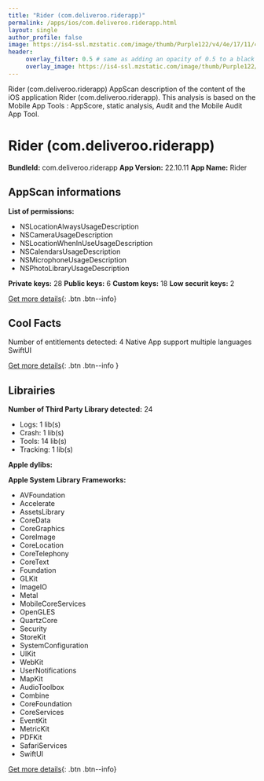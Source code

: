 ```yaml
---
title: "Rider (com.deliveroo.riderapp)"
permalink: /apps/ios/com.deliveroo.riderapp.html
layout: single
author_profile: false
image: https://is4-ssl.mzstatic.com/image/thumb/Purple122/v4/4e/17/11/4e171162-cd0f-0df9-0ea0-23fc7b935622/AppIcon-0-1x_U007emarketing-0-5-0-85-220.png/512x512bb.jpg
header: 
     overlay_filter: 0.5 # same as adding an opacity of 0.5 to a black background
     overlay_image: https://is4-ssl.mzstatic.com/image/thumb/Purple122/v4/4e/17/11/4e171162-cd0f-0df9-0ea0-23fc7b935622/AppIcon-0-1x_U007emarketing-0-5-0-85-220.png/512x512bb.jpg
---
```

Rider (com.deliveroo.riderapp) AppScan description of the content of the iOS application Rider (com.deliveroo.riderapp). This analysis is based on the Mobile App Tools : AppScore, static analysis, Audit and the Mobile Audit App Tool.

# Rider (com.deliveroo.riderapp)

**BundleId:** com.deliveroo.riderapp
**App Version:** 22.10.11
**App Name:** Rider


## AppScan informations 

**List of permissions:** 
- NSLocationAlwaysUsageDescription
- NSCameraUsageDescription
- NSLocationWhenInUseUsageDescription
- NSCalendarsUsageDescription
- NSMicrophoneUsageDescription
- NSPhotoLibraryUsageDescription
  
  
**Private keys:** 28
**Public keys:** 6
**Custom keys:** 18
**Low securit keys:** 2
  
[Get more details](/pricing.html){: .btn .btn--info}

## Cool Facts

Number of entitlements detected: 4
Native App
support multiple languages
SwiftUI
  
[Get more details](/pricing.html){: .btn .btn--info }

## Librairies 
**Number of Third Party Library detected:** 24
- Logs: 1 lib(s)
- Crash: 1 lib(s)
- Tools: 14 lib(s)
- Tracking: 1 lib(s)


**Apple dylibs:**


**Apple System Library Frameworks:**
- AVFoundation
- Accelerate
- AssetsLibrary
- CoreData
- CoreGraphics
- CoreImage
- CoreLocation
- CoreTelephony
- CoreText
- Foundation
- GLKit
- ImageIO
- Metal
- MobileCoreServices
- OpenGLES
- QuartzCore
- Security
- StoreKit
- SystemConfiguration
- UIKit
- WebKit
- UserNotifications
- MapKit
- AudioToolbox
- Combine
- CoreFoundation
- CoreServices
- EventKit
- MetricKit
- PDFKit
- SafariServices
- SwiftUI


  
[Get more details](/pricing.html){: .btn .btn--info}


